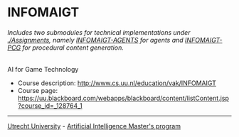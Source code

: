 # INFOMAIGT
###### *Includes two submodules for technical implementations under [./Assignments](./Assignments), namely [INFOMAIGT-AGENTS](https://github.com/ottomattas/INFOMAIGT-AGENTS) for agents and [INFOMAIGT-PCG](https://github.com/ottomattas/INFOMAIGT-PCG) for procedural content generation.*
AI for Game Technology

- Course description: http://www.cs.uu.nl/education/vak/INFOMAIGT
- Course page: https://uu.blackboard.com/webapps/blackboard/content/listContent.jsp?course_id=_128764_1
---
[Utrecht University](https://www.uu.nl/en) - [Artificial Intelligence Master's program](https://www.uu.nl/masters/en/artificial-intelligence)

